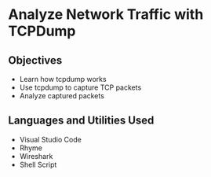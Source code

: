<h1>Analyze Network Traffic with TCPDump</h1>

<h2> Objectives</h2>

  - Learn how tcpdump works
  - Use tcpdump to capture TCP packets
  - Analyze captured packets

<h2>Languages and Utilities Used</h2>

  - Visual Studio Code
  - Rhyme
  - Wireshark
  - Shell Script
